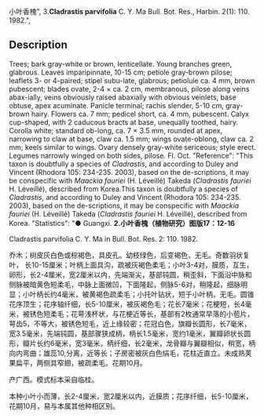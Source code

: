小叶香槐",
3.**Cladrastis parvifolia** C. Y. Ma Bull. Bot. Res., Harbin. 2(1): 110. 1982.",

## Description
Trees; bark gray-white or brown, lenticellate. Young branches green, glabrous. Leaves imparipinnate, 10-15 cm; petiole gray-brown pilose; leaflets 3- or 4-paired; stipel subu-late, glabrous; petiolule ca. 4 mm, brown pubescent; blades ovate, 2-4 × ca. 2 cm, membranous, pilose along veins abax-ially, veins obviously raised abaxially with obvious veinlets, base obtuse, apex acuminate. Panicle terminal; rachis slender, 5-10 cm, gray-brown hairy. Flowers ca. 7 mm; pedicel short, ca. 4 mm, pubescent. Calyx cup-shaped, with 2 caducous bracts at base, unequally toothed, hairy. Corolla white; standard ob-long, ca. 7 × 3.5 mm, rounded at apex, narrowing to claw at base, claw ca. 1.5 mm; wings ovate-oblong, claw ca. 2 mm; keels similar to wings. Ovary densely gray-white sericeous; style erect. Legumes narrowly winged on both sides, pilose. Fl. Oct.
  "Reference": "This taxon is doubtfully a species of *Cladrastis*, and according to Duley and Vincent (Rhodora 105: 234-235. 2003), based on the de-scriptions, it may be conspecific with *Maackia fauriei* (H. Léveillé) Takeda (*Cladrastis fauriei* H. Léveillé), described from Korea.This taxon is doubtfully a species of *Cladrastis*, and according to Duley and Vincent (Rhodora 105: 234-235. 2003), based on the de-scriptions, it may be conspecific with *Maackia fauriei* (H. Léveillé) Takeda (*Cladrastis fauriei* H. Léveillé), described from Korea.
  "Statistics": "● Guangxi.
**2.小叶香槐（植物研究）图版17：12-16**

Cladrastis parvifolia C. Y. Ma in Bull. Bot. Res. 2: 110. 1982.

乔木；树皮灰白色或棕褐色，具皮孔。幼枝绿色，后变褐色，无毛。奇数羽状复叶， 长10-15厘米；叶柄上面具沟，疏被灰褐色柔毛；小叶3-4对，膜质，互生，卵形，长2-4厘米，宽2厘米以内，先端渐尖，基部钝圆，稍歪斜，下面沿中脉和侧脉被暗黄色短柔毛，中脉上面微凹，下面隆起，侧脉5-6对，稍隆起，细脉明显；小叶柄长约4毫米，被黄褐色疏柔毛；小托叶钻状，短于小叶柄，无毛。圆锥花序顶生；花序轴纤细，长5-10厘米，被灰褐色毛；花长7毫米；花梗短，长4毫米，被锈色短柔毛；花萼浅杯状，与花梗近等长，基部有2枚通常早落的小苞片，萼齿5，不等大，被锈色短毛，近上缘较密；花冠白色，旗瓣长圆形，长7毫米，宽3.5毫米，先端钝圆，基部骤狭成柄，柄长1.5毫米，宽约1毫米，翼瓣卵状长圆形，瓣片长约6毫米，宽3毫米，柄纤细，长2毫米，龙骨瓣与翼瓣相似，稍宽，柄向内弯曲；雄蕊10,分离，近等长；子房密被灰白色绢毛，花柱近直立。未成熟荚果扁平，两侧具窄翅，被疏柔毛。花期10月。

产广西。模式标本采自临桂。

本种小叶小而薄，长2-4厘米，宽2厘米以内，近膜质；花序纤细，长5-10厘米，花期10月，易与本属其他种相区别。

